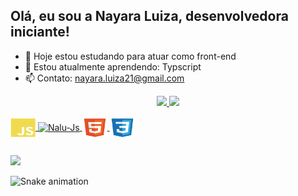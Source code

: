 ## Olá, eu sou a Nayara Luiza, desenvolvedora iniciante! 

- 🔭 Hoje estou estudando para atuar como front-end
- 🌱 Estou atualmente aprendendo: Typscript 
- 📫 Contato: nayara.luiza21@gmail.com

<div align="center">
  <a href="https://github.com/nalutm">
  <img height="180em" src="https://github-readme-stats.vercel.app/api?username=nalutm&show_icons=true&theme=dracula&include_all_commits=true&count_private=true"/>
  <img height="180em" src="https://github-readme-stats.vercel.app/api/top-langs/?username=nalutm&layout=compact&langs_count=7&theme=dracula"/>
</div>

  <div style="display: inline_block"><br>
    <img align="center" alt="Nalu-Js" height="30" width="40" src="https://raw.githubusercontent.com/devicons/devicon/master/icons/javascript/javascript-plain.svg">
   
   <img align="center" alt="Nalu-Js" height="30" width="40" src="https://cdn.jsdelivr.net/gh/devicons/devicon/icons/typescript/typescript-original.svg" />
          
   <img align="center" alt="Nalu-HTML" height="30" width="40" src="https://raw.githubusercontent.com/devicons/devicon/master/icons/html5/html5-original.svg">
  <img align="center" alt="Nalu-CSS" height="30" width="40" src="https://raw.githubusercontent.com/devicons/devicon/master/icons/css3/css3-original.svg">
</div>
  
  ##
  
  <div> 
  <a href="https://www.linkedin.com/in/nayara-luiza-moraes-9a9382b5/" target="_blank"><img src="https://img.shields.io/badge/-LinkedIn-%230077B5?style=for-the-badge&logo=linkedin&logoColor=white" target="_blank"></a> 
    
 
 ![Snake animation](https://github.com/nalutm/nalutm/blob/output/github-contribution-grid-snake.svg)
 
</div>

